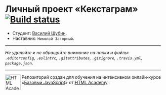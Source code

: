 # Личный проект «Кекстаграм» [![Build status][travis-image]][travis-url]

* Студент: [Василий Шубин](https://up.htmlacademy.ru/javascript/11/user/334301).
* Наставник: `Николай Загорный`.

---

_Не удаляйте и не обращайте внимание на папки и файлы:_<br>
_`.editorconfig`, `.eslintrc`, `.gitattributes`, `.gitignore`, `.travis.yml`, `package.json`._

---

<a href="https://htmlacademy.ru/intensive/javascript"><img align="left" width="50" height="50" title="HTML Academy" src="https://up.htmlacademy.ru/static/img/intensive/javascript/logo-for-github.svg"></a>

Репозиторий создан для обучения на интенсивном онлайн‑курсе «[Базовый JavaScript](https://htmlacademy.ru/intensive/javascript)» от [HTML Academy](https://htmlacademy.ru).

[travis-image]: https://travis-ci.org/htmlacademy-javascript/334301-kekstagram.svg?branch=master
[travis-url]: https://travis-ci.org/htmlacademy-javascript/334301-kekstagram
